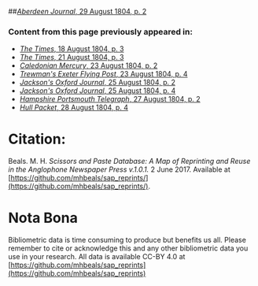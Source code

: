 ##[*Aberdeen Journal*, 29 August 1804, p. 2](https://mhbeals.github.io/sap_html/Aberdeen-Journal/Aberdeen-Journal-29-August-1804-p-2)

### Content from this page previously appeared in:
+ [*The Times*, 18 August 1804, p. 3](https://mhbeals.github.io/sap_html/The-Times/The-Times-18-August-1804-p-3)
+ [*The Times*, 21 August 1804, p. 3](https://mhbeals.github.io/sap_html/The-Times/The-Times-21-August-1804-p-3)
+ [*Caledonian Mercury*, 23 August 1804, p. 2](https://mhbeals.github.io/sap_html/Caledonian-Mercury/Caledonian-Mercury-23-August-1804-p-2)
+ [*Trewman's Exeter Flying Post*, 23 August 1804, p. 4](https://mhbeals.github.io/sap_html/Trewman's-Exeter-Flying-Post/Trewman's-Exeter-Flying-Post-23-August-1804-p-4)
+ [*Jackson's Oxford Journal*, 25 August 1804, p. 2](https://mhbeals.github.io/sap_html/Jackson's-Oxford-Journal/Jackson's-Oxford-Journal-25-August-1804-p-2)
+ [*Jackson's Oxford Journal*, 25 August 1804, p. 4](https://mhbeals.github.io/sap_html/Jackson's-Oxford-Journal/Jackson's-Oxford-Journal-25-August-1804-p-4)
+ [*Hampshire Portsmouth Telegraph*, 27 August 1804, p. 2](https://mhbeals.github.io/sap_html/Hampshire-Portsmouth-Telegraph/Hampshire-Portsmouth-Telegraph-27-August-1804-p-2)
+ [*Hull Packet*, 28 August 1804, p. 4](https://mhbeals.github.io/sap_html/Hull-Packet/Hull-Packet-28-August-1804-p-4)
                    
# Citation: 

Beals. M. H. *Scissors and Paste Database: A Map of Reprinting and Reuse in the Anglophone Newspaper Press v.1.0.1.* 2 June 2017. Available at [https://github.com/mhbeals/sap_reprints/](https://github.com/mhbeals/sap_reprints/). 
                    
# Nota Bona

Bibliometric data is time consuming to produce but benefits us all. Please remember to cite or acknowledge this and any other bibliometric data you use in your research. All data is available CC-BY 4.0 at [https://github.com/mhbeals/sap_reprints](https://github.com/mhbeals/sap_reprints)